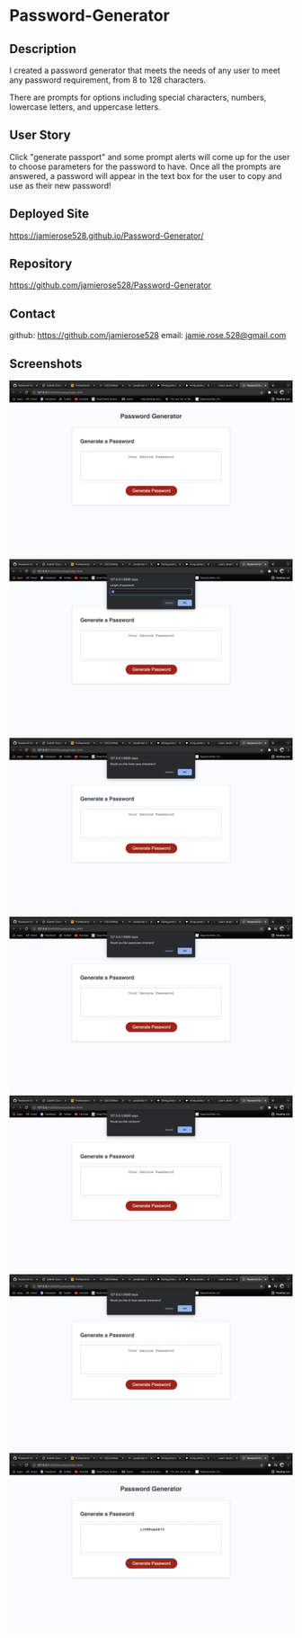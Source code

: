 # Password-Generator

## Description

I created a password generator that meets the needs of any user to meet any password requirement, from 8 to 128 characters.

There are prompts for options including special characters, numbers, lowercase letters, and uppercase letters.

## User Story
 
Click "generate passport" and some prompt alerts will come up for the user to choose parameters for the password to have. Once all the prompts are answered, a password will appear in the text box for the user to copy and use as their new password!

## Deployed Site
https://jamierose528.github.io/Password-Generator/ 

## Repository
https://github.com/jamierose528/Password-Generator

## Contact
github: https://github.com/jamierose528
email: jamie.rose.528@gmail.com

## Screenshots

![Screenshot 1](./Develop/Screenshots/Screenshot1.png)
![Screenshot 2](./Develop/Screenshots/Screenshot2.png)
![Screenshot 3](./Develop/Screenshots/Screenshot3.png)
![Screenshot 4](./Develop/Screenshots/Screenshot4.png)
![Screenshot 5](./Develop/Screenshots/Screenshot5.png)
![Screenshot 6](./Develop/Screenshots/Screenshot6.png)
![Screenshot 7](./Develop/Screenshots/Screenshot7.png)
